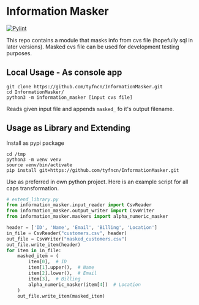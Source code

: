 # Information Masker
[![Pylint](https://github.com/tyfncn/InformationMasker/actions/workflows/pylint.yml/badge.svg)](https://github.com/tyfncn/InformationMasker/actions/workflows/pylint.yml)

This repo contains a module that masks info from cvs file (hopefully sql in later versions).
Masked cvs file can be used for development testing purposes.

## Local Usage - As console app
```console
git clone https://github.com/tyfncn/InformationMasker.git
cd InformationMasker/
python3 -m information_masker [input cvs file]
```
Reads given input file and appends `masked_` fo it's output filename.

## Usage as Library and Extending
Install as pypi package
```
cd /tmp
python3 -m venv venv
source venv/bin/activate
pip install git+https://github.com/tyfncn/InformationMasker.git
```
Use as preferred in own python project. Here is an example script for all caps transformation.

```python
# extend_library.py
from information_masker.input_reader import CsvReader
from information_masker.output_writer import CsvWriter
from information_masker.maskers import alpha_numeric_masker

header = ['ID', 'Name', 'Email', 'Billing', 'Location']
in_file = CsvReader("customers.csv", header)
out_file = CsvWriter("masked_customers.csv")
out_file.write_item(header)
for item in in_file:
    masked_item = (
        item[0],  # ID
        item[1].upper(),  # Name    
        item[2].lower(),  # Email 
        item[3],  # Billing
        alpha_numeric_masker(item[4])  # Location
    )
    out_file.write_item(masked_item)

```
